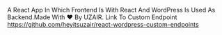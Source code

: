 A React App In Which Frontend Is With React And WordPress Is Used As Backend.Made With :heart: By UZAIR.
Link To Custom Endpoint https://github.com/heyitsuzair/react-wordpress-custom-endpoints